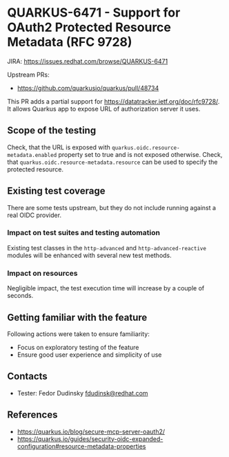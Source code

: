 # QUARKUS-6471 - Support for OAuth2 Protected Resource Metadata (RFC 9728)

JIRA: https://issues.redhat.com/browse/QUARKUS-6471

Upstream PRs: 

- https://github.com/quarkusio/quarkus/pull/48734

This PR adds a partial support for https://datatracker.ietf.org/doc/rfc9728/. It allows Quarkus app to expose URL of authorization server it uses.

## Scope of the testing

Check, that the URL is exposed with `quarkus.oidc.resource-metadata.enabled` property set to true and is not exposed otherwise.
Check, that `quarkus.oidc.resource-metadata.resource` can be used to specify the protected resource. 

## Existing test coverage

There are some tests upstream, but they do not include running against a real OIDC provider.

### Impact on test suites and testing automation

Existing test classes in the `http-advanced` and `http-advanced-reactive` modules will be enhanced with several new test methods.

### Impact on resources

Negligible impact, the test execution time will increase by a couple of seconds.

## Getting familiar with the feature

Following actions were taken to ensure familiarity:
- Focus on exploratory testing of the feature
- Ensure good user experience and simplicity of use

## Contacts

* Tester: Fedor Dudinsky <fdudinsk@redhat.com>

## References

- https://quarkus.io/blog/secure-mcp-server-oauth2/
- https://quarkus.io/guides/security-oidc-expanded-configuration#resource-metadata-properties